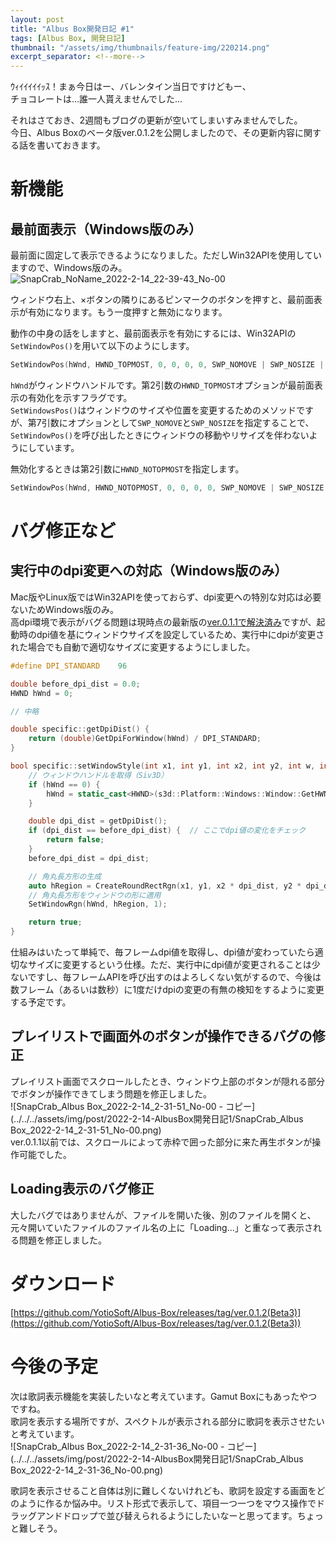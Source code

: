 ```yaml
---
layout: post
title: "Albus Box開発日記 #1"
tags: [Albus Box, 開発日記]
thumbnail: "/assets/img/thumbnails/feature-img/220214.png"
excerpt_separator: <!--more-->
---
```


ｳｨｲｲｲｲｲｯｽ！まぁ今日はー、バレンタイン当日ですけどもー、  
チョコレートは…誰一人貰えませんでした…

それはさておき、2週間もブログの更新が空いてしまいすみませんでした。  
今日、Albus Boxのベータ版ver.0.1.2を公開しましたので、その更新内容に関する話を書いておきます。

<!--more-->  

# 新機能

## 最前面表示（Windows版のみ）

最前面に固定して表示できるようになりました。ただしWin32APIを使用していますので、Windows版のみ。  
![SnapCrab_NoName_2022-2-14_22-39-43_No-00](../../../assets/img/post/2022-2-14-AlbusBox開発日記1/SnapCrab_NoName_2022-2-14_22-39-43_No-00-16448472036671.png)  

ウィンドウ右上、×ボタンの隣りにあるピンマークのボタンを押すと、最前面表示が有効になります。もう一度押すと無効になります。  

動作の中身の話をしますと、最前面表示を有効にするには、Win32APIの``SetWindowPos()``を用いて以下のようにします。  

```c++
SetWindowPos(hWnd, HWND_TOPMOST, 0, 0, 0, 0, SWP_NOMOVE | SWP_NOSIZE | SWP_SHOWWINDOW);
```

``hWnd``がウィンドウハンドルです。第2引数の``HWND_TOPMOST``オプションが最前面表示の有効化を示すフラグです。  
``SetWindowsPos()``はウィンドウのサイズや位置を変更するためのメソッドですが、第7引数にオプションとして``SWP_NOMOVE``と``SWP_NOSIZE``を指定することで、``SetWindowPos()``を呼び出したときにウィンドウの移動やリサイズを伴わないようにしています。  

無効化するときは第2引数に``HWND_NOTOPMOST``を指定します。  

```c++
SetWindowPos(hWnd, HWND_NOTOPMOST, 0, 0, 0, 0, SWP_NOMOVE | SWP_NOSIZE | SWP_SHOWWINDOW);
```



# バグ修正など

## 実行中のdpi変更への対応（Windows版のみ）

Mac版やLinux版ではWin32APIを使っておらず、dpi変更への特別な対応は必要ないためWindows版のみ。  
高dpi環境で表示がバグる問題は現時点の最新版の[ver.0.1.1で解決済み](https://blog.yotiosoft.com/2022/01/08/%E3%83%87%E3%82%B9%E3%82%AF%E3%83%88%E3%83%83%E3%83%97%E3%82%A2%E3%83%97%E3%83%AA%E9%96%8B%E7%99%BA%E3%81%A7%E3%81%AFdpi%E3%81%AE%E9%81%95%E3%81%84%E3%81%AB%E8%A6%81%E6%B3%A8%E6%84%8F.html)ですが、起動時のdpi値を基にウィンドウサイズを設定しているため、実行中にdpiが変更された場合でも自動で適切なサイズに変更するようにしました。

```c++
#define DPI_STANDARD	96

double before_dpi_dist = 0.0;
HWND hWnd = 0;

// 中略

double specific::getDpiDist() {
	return (double)GetDpiForWindow(hWnd) / DPI_STANDARD;
}

bool specific::setWindowStyle(int x1, int y1, int x2, int y2, int w, int h) {
	// ウィンドウハンドルを取得（Siv3D）
	if (hWnd == 0) {
		hWnd = static_cast<HWND>(s3d::Platform::Windows::Window::GetHWND());
	}

	double dpi_dist = getDpiDist();
	if (dpi_dist == before_dpi_dist) {  // ここでdpi値の変化をチェック
		return false;
	}
	before_dpi_dist = dpi_dist;

	// 角丸長方形の生成
	auto hRegion = CreateRoundRectRgn(x1, y1, x2 * dpi_dist, y2 * dpi_dist, w, h);
	// 角丸長方形をウィンドウの形に適用
	SetWindowRgn(hWnd, hRegion, 1);

	return true;
}
```

仕組みはいたって単純で、毎フレームdpi値を取得し、dpi値が変わっていたら適切なサイズに変更するという仕様。ただ、実行中にdpi値が変更されることは少ないですし、毎フレームAPIを呼び出すのはよろしくない気がするので、今後は数フレーム（あるいは数秒）に1度だけdpiの変更の有無の検知をするように変更する予定です。

## プレイリストで画面外のボタンが操作できるバグの修正

プレイリスト画面でスクロールしたとき、ウィンドウ上部のボタンが隠れる部分でボタンが操作できてしまう問題を修正しました。  
![SnapCrab_Albus Box_2022-2-14_2-31-51_No-00 - コピー](../../../assets/img/post/2022-2-14-AlbusBox開発日記1/SnapCrab_Albus Box_2022-2-14_2-31-51_No-00.png)  
ver.0.1.1以前では、スクロールによって赤枠で囲った部分に来た再生ボタンが操作可能でした。

## Loading表示のバグ修正

大したバグではありませんが、ファイルを開いた後、別のファイルを開くと、元々開いていたファイルのファイル名の上に「Loading...」と重なって表示される問題を修正しました。

# ダウンロード

[https://github.com/YotioSoft/Albus-Box/releases/tag/ver.0.1.2(Beta3)](https://github.com/YotioSoft/Albus-Box/releases/tag/ver.0.1.2(Beta3))

# 今後の予定

次は歌詞表示機能を実装したいなと考えています。Gamut Boxにもあったやつですね。  
歌詞を表示する場所ですが、スペクトルが表示される部分に歌詞を表示させたいと考えています。  
![SnapCrab_Albus Box_2022-2-14_2-31-36_No-00 - コピー](../../../assets/img/post/2022-2-14-AlbusBox開発日記1/SnapCrab_Albus Box_2022-2-14_2-31-36_No-00.png)  

歌詞を表示させること自体は別に難しくないけれども、歌詞を設定する画面をどのように作るか悩み中。リスト形式で表示して、項目一つ一つをマウス操作でドラッグアンドドロップで並び替えられるようにしたいなーと思ってます。ちょっと難しそう。
